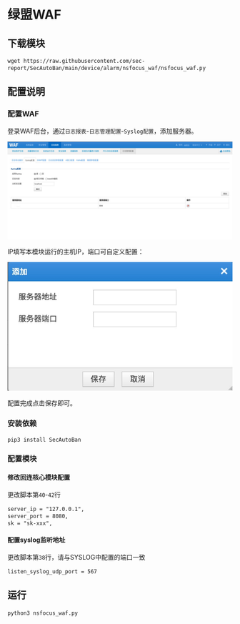 # 绿盟WAF

## 下载模块

```
wget https://raw.githubusercontent.com/sec-report/SecAutoBan/main/device/alarm/nsfocus_waf/nsfocus_waf.py
```

## 配置说明

### 配置WAF

登录WAF后台，通过`日志报表`-`日志管理配置`-`Syslog配置`，添加服务器。

![](./img/1.jpg)

IP填写本模块运行的主机IP，端口可自定义配置：

![](./img/2.jpg)

配置完成点击保存即可。

### 安装依赖

```
pip3 install SecAutoBan
```

### 配置模块

#### 修改回连核心模块配置

更改脚本第`40`-`42`行

```
server_ip = "127.0.0.1",
server_port = 8080,
sk = "sk-xxx",
```

#### 配置syslog监听地址

更改脚本第`38`行，请与SYSLOG中配置的端口一致

```
listen_syslog_udp_port = 567
```

## 运行

```shell
python3 nsfocus_waf.py
```